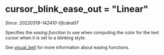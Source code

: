 # cursor_blink_ease_out = "Linear"

*Since: 20220319-142410-0fcdea07*

Specifies the *easing function* to use when computing the color
for the text cursor when it is set to a blinking style.

See [visual_bell](visual_bell.md) for more information about
easing functions.



